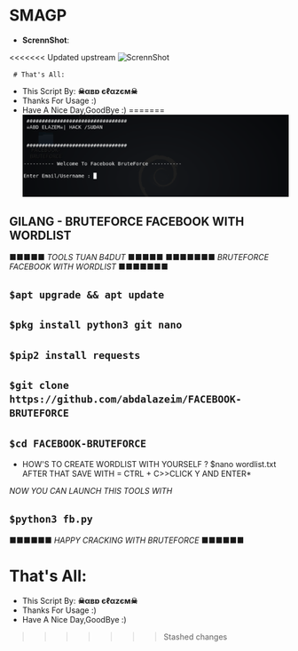 # SMAGP
- **ScrennShot**:

<<<<<<< Updated upstream
     ![ScrennShot](https://github.com/abdalazeim/SMAGP/0.png)
     
     
     
     # That's All:
 - This Script By:  **☠αвɒ єℓαzєм☠**
 - Thanks For Usage :)
 - Have A Nice Day,GoodBye :)
=======
     ![ScrennShot](https://github.com/abdalazeim/FACEBOOK-BRUTEFORCE/blob/master/fb.png)
     
## GILANG - BRUTEFORCE FACEBOOK WITH WORDLIST 
■■■■■ *TOOLS TUAN B4DUT* ■■■■■
■■■■■■■ *BRUTEFORCE FACEBOOK WITH WORDLIST* ■■■■■■■

## ```$apt upgrade && apt update```
## ```$pkg install python3 git nano```
## ```$pip2 install requests```
## ```$git clone https://github.com/abdalazeim/FACEBOOK-BRUTEFORCE```
## ```$cd FACEBOOK-BRUTEFORCE```

* HOW'S TO CREATE WORDLIST WITH YOURSELF ?
$nano wordlist.txt
AFTER THAT SAVE WITH = CTRL + C>>CLICK Y AND ENTER*

*NOW YOU CAN LAUNCH THIS TOOLS WITH*

## ```$python3 fb.py```


■■■■■■ *HAPPY CRACKING WITH BRUTEFORCE* ■■■■■■

# That's All:
 - This Script By:  **☠αвɒ єℓαzєм☠**
 - Thanks For Usage :)
 - Have A Nice Day,GoodBye :)

>>>>>>> Stashed changes
